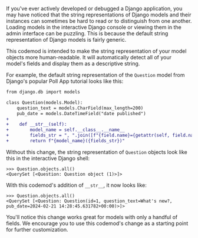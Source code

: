 If you've ever actively developed or debugged a Django application, you may have noticed that the string representations of Django models and their instances can sometimes be hard to read or to distinguish from one another. Loading models in the interactive Django console or viewing them in the admin interface can be puzzling. This is because the default string representation of Django models is fairly generic.

This codemod is intended to make the string representation of your model objects more human-readable. It will automatically detect all of your model's fields and display them as a descriptive string.

For example, the default string representation of the `Question` model from Django's popular Poll App tutorial looks like this:
```diff
from django.db import models

class Question(models.Model):
    question_text = models.CharField(max_length=200)
    pub_date = models.DateTimeField("date published")
+ 
+    def __str__(self):
+        model_name = self.__class__.__name__
+        fields_str = ", ".join([f"{field.name}={getattr(self, field.name)}" for field in self._meta.fields])
+        return f"{model_name}({fields_str})"
```

Without this change, the  string representation of `Question` objects look like this in the interactive Django shell:
```
>>> Question.objects.all()
<QuerySet [<Question: Question object (1)>]>
```
With this codemod's addition of `__str__`, it now looks like:
```
>>> Question.objects.all()
<QuerySet [<Question: Question(id=1, question_text=What's new?, pub_date=2024-02-21 14:28:45.631782+00:00)>]>
```

You'll notice this change works great for models with only a handful of fields. We encourage you to use this codemod's change as a starting point for further customization.
